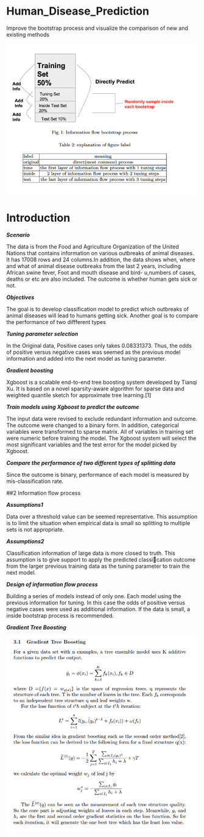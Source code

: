 # Human_Disease_Prediction
Improve the bootstrap process and visualize the comparison of new and existing methods


![image](https://github.com/Xinyao0118/Human_Disease_Prediction/blob/master/IMG/FLOW.png)

# Introduction

__*Scenario*__

The data is from the Food and Agriculture Organization of the United Nations
that contains information on various outbreaks of animal diseases.
It has 17008 rows and 24 columns.In addition, the data shows when, where
and what of animal disease outbreaks from the last 2 years, including African
swine fever, Foot and mouth disease and bird-
u,numbers of cases, deaths or etc
are also included.
The outcome is whether human gets sick or not.

__*Objectives*__

The goal is to develop classification model to predict which outbreaks of animal diseases will lead to humans getting sick. Another goal is to compare the performance of two diffferent types


__*Tuning parameter selection*__

In the Original data, Positive cases only takes 0.08331373. Thus, the odds of
positive versus negative cases was seemed as the previous model information
and added into the next model as tuning parameter.

__*Gradient boosting*__

Xgboost is a scalable end-to-end tree boosting system developed by Tianqi Xu.
It is based on a novel sparsity-aware algorithm for sparse data and weighted
quantile sketch for approximate tree learning.[1]

__*Train models using Xgboost to predict the outcome*__

The input data were revised to exclude redundant information and outcome.
The outcome were changed to a binary form. In addition, categorical variables
were transformed to sparse matrix. All of variables in training set were numeric
before training the model. The Xgboost system will select the most significant
variables and the test error for the model picked by Xgboost.

__*Compare the performance of two different types of splitting data*__

Since the outcome is binary, performance of each model is measured by mis-classification rate. 

##2 Information flow process

__*Assumptions1*__

Data over a threshold value can be seemed representative.
This assumption is to limit the situation when empirical data is small so splitting to multiple sets is not appropriate.

__*Assumptions2*__

Classification information of large data is more closed to truth.
This assumption is to give support to apply the predicted classication outcome from the larger previous training data as the tuning parameter to train the next model.

__*Design of information flow process*__

Building a series of models instead of only one.
Each model using the previous information for tuning. In this case the odds
of positive versus negative cases were used as additional information.
If the data is small, a inside bootstrap process is recommended.

__*Gradient Tree Boosting*__

![image](https://github.com/Xinyao0118/Human_Disease_Prediction/blob/master/IMG/method.png)








